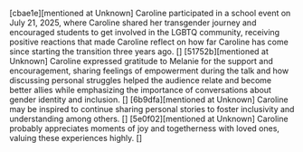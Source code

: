 [cbae1e][mentioned at Unknown] Caroline participated in a school event on July 21, 2025, where Caroline shared her transgender journey and encouraged students to get involved in the LGBTQ community, receiving positive reactions that made Caroline reflect on how far Caroline has come since starting the transition three years ago. []
[51752b][mentioned at Unknown] Caroline expressed gratitude to Melanie for the support and encouragement, sharing feelings of empowerment during the talk and how discussing personal struggles helped the audience relate and become better allies while emphasizing the importance of conversations about gender identity and inclusion. []
[6b9dfa][mentioned at Unknown] Caroline may be inspired to continue sharing personal stories to foster inclusivity and understanding among others. []
[5e0f02][mentioned at Unknown] Caroline probably appreciates moments of joy and togetherness with loved ones, valuing these experiences highly. []
